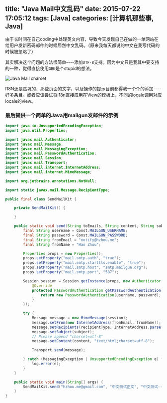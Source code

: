 title: "Java Mail中文乱码"
date: 2015-07-22 17:05:12
tags: [Java]
categories: [计算机那些事, Java]
---
由于长时间在自己coding中处理英文内容，导致今天发现自己在做的一单网站在给用户发新密码邮件的时候居然中文乱码。（原来我每天都说的中文在我写代码的时候被忽略了）
<!-- more -->

其实解决这个问题的方法很简单----添加`UTF-8`支持。因为中文只是我其中要支持的一种，觉得直接使用`GBK`是个stupid的想法。

![Java Mail charset](/img/blog/java-mail.png "Java Mail charset")

I18N还是蛮坑的，那些页面的文字，以及操作的提示目前都得我一个个的添加----好多条目。或者应该尝试将i18n直接应用在View的模板上，不同的locale调用对应locale的view。

### 最后提供一个简单的Java用mailgun发邮件的示例

```java
import java.io.UnsupportedEncodingException;
import java.util.Properties;

import javax.mail.Authenticator;
import javax.mail.Message;
import javax.mail.MessagingException;
import javax.mail.PasswordAuthentication;
import javax.mail.Session;
import javax.mail.Transport;
import javax.mail.internet.InternetAddress;
import javax.mail.internet.MimeMessage;

import org.jetbrains.annotations.NotNull;

import static javax.mail.Message.RecipientType;

public final class SendMailKit {

    private SendMailKit() {

    }

    public static void send(String toEmails, String content, String subject, @NotNull RecipientType recipientType) {
        final String username = Const.MAILGUN_USERNAME;
        final String password = Const.MAILGUN_PASSWORD;
        final String fromEmail = "notify@hzhou.me";
        final String fromName = "Hao Zhou";

        Properties props = new Properties();
        props.setProperty("mail.smtp.auth", "true");
        props.setProperty("mail.smtp.starttls.enable", "true");
        props.setProperty("mail.smtp.host", "smtp.mailgun.org");
        props.setProperty("mail.smtp.port", "587");

        Session session = Session.getInstance(props, new Authenticator() {
            @Override
            protected PasswordAuthentication getPasswordAuthentication() {
                return new PasswordAuthentication(username, password);
            }
        });

        try {
            Message message = new MimeMessage(session);
            message.setFrom(new InternetAddress(fromEmail, fromName));
            message.setRecipients(recipientType, InternetAddress.parse(toEmails));
            message.setSubject(subject);
            // Please append "charset=utf-8"
            message.setContent(content, "text/html;charset=utf-8");

            Transport.send(message);

        } catch (MessagingException | UnsupportedEncodingException e) {
            log.error(e);
        }
    }

    public static void main(String[] args) {
        SendMailKit.send("hzhou.me@gmail.com", "中文测试正文", "中文测试--title");
    }
}
```
